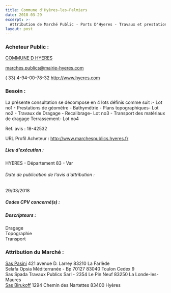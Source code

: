 ```yaml
---
title: Commune d'Hyères-les-Palmiers
date: 2018-03-29
excerpt: >-
  Attribution de Marché Public - Ports D'Hyeres - Travaux et prestations en sites maritimes et fluviaux - Accords-cadres à bons de commande - Années 2018 à 2021 - Appel d'offres ouvert
layout: post
---
```


### Acheteur Public : 
<a href="/acheteur-136/siren-218300697"> COMMUNE D HYERES</a><br/>



marches.publics@mairie-hyeres.com

( 33) 4-94-00-78-32
http://www.hyeres.com
### Besoin :

La présente consultation se décompose en 4 lots définis comme suit :- Lot no1 - Prestations de géomètre - Bathymétrie - Plans topographiques- Lot no2 - Travaux de Dragage - Recalibrage- Lot no3 - Transport des matériaux de dragage Terrassement- Lot no4

Ref. avis : 18-42532

URL Profil Acheteur : http://www.marchespublics.hyeres.fr

##### Lieu d'exécution :

HYERES - Département 83 - Var

###### Date de publication de l'avis d'attribution : 
29/03/2018

##### Codes CPV concerné(s) :

##### Descripteurs :
Dragage <br/>
Topographie <br/>
Transport <br/>

### Attribution du Marché :
<a href="/entreprise-545/siren-310998109"> Sas Pasini</a>    421 avenue D. Larrey 83210 La Farlède <br/>
Selafa Opsia Méditerranée - Bp 70127 83040 Toulon Cedex 9 <br/>
Sas Spada Travaux Publics Sarl - 2354 Le Pin Neuf 83250 La Londe-les-Maures <br/>
<a href="/entreprise-555/siren-401347083"> Sas Birukoff</a>    1294 Chemin des Nartettes 83400 Hyères <br/>
